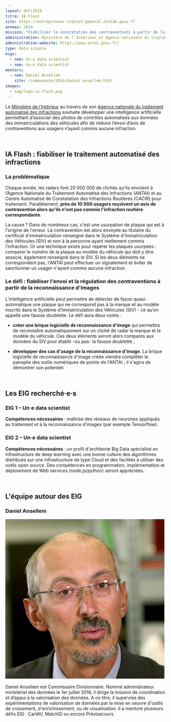 ```yaml
---
layout: defi2019
titre: IA Flash
site: https://entrepreneur-interet-general.etalab.gouv.fr
annees: 2019
mission: "Fiabiliser la constatation des contraventions à partir de la reconnaissance d’images"
administration: Ministère de l’Intérieur et Agence nationale du traitement automatisé des infractions (ANTAI)
administration-website: https://www.antai.gouv.fr/
type: Data science
eigs:
  - nom: Un·e data scientist
  - nom: Un·e data scientist
mentors:
  - nom: Daniel Ansellem
    site: /communaute/2018/daniel-ansellem.html
images: 
  - img/logo-ia-flash.png
---
```


Le [Ministère de l’Intérieur](https://www.interieur.gouv.fr/) au travers de son [Agence nationale du traitement automatisé des infractions](https://www.antai.gouv.fr/) souhaite développer une intelligence artificielle permettant d’associer des photos de contrôles automatisés aux données des immatriculations des véhicules afin de réduire l’envoi d’avis de contraventions aux usagers n’ayant commis aucune infraction.

</br>

## IA Flash : fiabiliser le traitement automatisé des infractions

### La problématique

Chaque année, les radars font 20 000 000 de clichés qu’ils envoient à l’Agence Nationale du Traitement Automatisé des Infractions (ANTAI) et au Centre Automatisé de Constatation des Infractions Routières (CACIR) pour traitement. Parallèlement, **près de 10 000 usagers reçoivent un avis de contravention alors qu'ils n'ont pas commis l'infraction routière correspondante**.

La cause ? Dans de nombreux cas, c'est une usurpation de plaque qui est à l'origine de l'erreur. La contravention est alors envoyée au titulaire du certificat d'immatriculation renseigné dans le Système d'Immatriculation des Véhicules (SIV) et non à la personne ayant réellement commis l'infraction. Or une technique existe pour repérer les plaques usurpées : comparer le numéro de la plaque au modèle du véhicule qui doit y être associé, également renseigné dans le SIV. Si les deux éléments ne correspondent pas, l'ANTAI peut effectuer un signalement et éviter de sanctionner un usager n'ayant commis aucune infraction. 

### Le défi : fiabiliser l'envoi et la régulation des contraventions à partir de la reconnaissance d'images 

L’intelligence artificielle peut permettre de détecter de façon quasi-automatique une plaque qui ne correspond pas à la marque et au modèle inscrits dans le Système d’Immatriculation des Véhicules (SIV) - ce qu’on appelle une fausse doublette. Le défi aura deux volets :

* **créer une brique logicielle de reconnaissance d'image** qui permettra de reconnaître automatiquement sur un cliché de radar la marque et le modèle du véhicule. Ces deux éléments seront alors comparés aux données du SIV pour établir -ou pas- la fausse doublette ;

* **développer des cas d'usage de la reconnaissance d'image**. La brique logicielle de reconnaissance d'image créée viendra compléter la panoplie des outils numériques de pointe de l'ANTAI ; il s'agira de démontrer son potentiel. 

</br>

## Les EIG recherché·e·s

### EIG 1 – Un·e data scientist

**Compétences nécessaires** : maîtrise des réseaux de neurones appliqués au traitement et à la reconnaissance d’images (par exemple Tensorflow).

### EIG 2 – Un·e data scientist

**Compétences nécessaires** : un profil d'architecte Big Data spécialisé en infrastructure de deep learning avec une bonne culture des algorithmes distribués sur une infrastructure de type Cloud et des facilités à utiliser des outils open source. Des compétences en programmation, implémentation et déploiement de Web services (node.js/python) seront appréciées.

</br>

## L'équipe autour des EIG

### Daniel Ansellem

![Daniel Ansellem](/img/communaute/Daniel-Ansellem-2.png)

Daniel Ansellem est Commissaire Divisionnaire. Nommé administrateur
ministériel des données le 1er juillet 2016, il dirige la mission de
coordination et d’appui à la valorisation des données. A ce titre, il
supervise des expérimentations de valorisation de données par la mise
en oeuvre d'outils de croisement, d'enrichissement, ou de
visualisation. Il a mentoré plusieurs défis EIG : CartAV, MatchID ou
encore Prévisecours.

